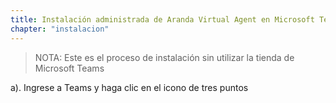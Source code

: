 ```yaml
---
title: Instalación administrada de Aranda Virtual Agent en Microsoft Teams
chapter: "instalacion"
---
```


>   NOTA: Este es el proceso de instalación sin utilizar la tienda de Microsoft Teams
>


a).  Ingrese a Teams y haga clic en el icono de tres puntos
